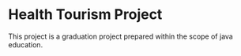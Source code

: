 # Health Tourism Project

This project is a graduation project prepared within the scope of java education.
